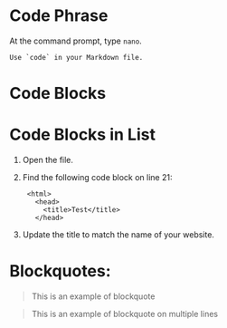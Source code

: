 # Code Phrase

At the command prompt, type `nano`.

``Use `code` in your Markdown file.``

# Code Blocks


# Code Blocks in List
1. Open the file.
1. Find the following code block on line 21:

        <html>
          <head>
            <title>Test</title>
          </head>

1. Update the title to match the name of your website.

# Blockquotes:

> This is an example of blockquote

> This is an example
> of blockquote
> on multiple lines

